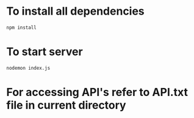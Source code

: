 # To install all dependencies
    npm install
# To start server
    nodemon index.js
# For accessing API's refer to API.txt file in current directory    
    

